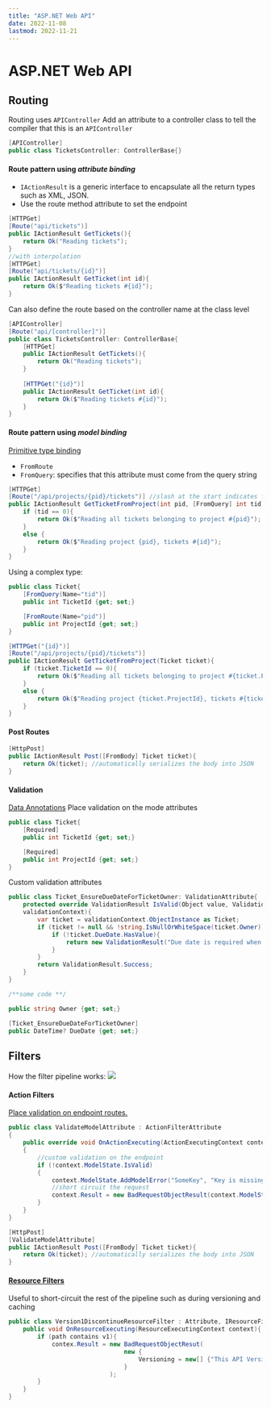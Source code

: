 ```yaml
---
title: "ASP.NET Web API"
date: 2022-11-08
lastmod: 2022-11-21
---
```

# ASP.NET Web API
## Routing
Routing uses `APIController`
Add an attribute to a controller class to tell the compiler that this is an `APIController`

```csharp
[APIController]
public class TicketsController: ControllerBase{}
```

#### Route pattern using _attribute binding_
- `IActionResult` is a generic interface to encapsulate all the return types such as XML, JSON.
- Use the route method attribute to set the endpoint
```csharp
[HTTPGet]
[Route("api/tickets")]
public IActionResult GetTickets(){
	return Ok("Reading tickets");
}
//with interpolation
[HTTPGet]
[Route("api/tickets/{id}")]
public IActionResult GetTicket(int id){
	return Ok($"Reading tickets #{id}");
}
```

Can also define the route based on the controller name at the class level
```csharp
[APIController]
[Route("api/[controller]")]
public class TicketsController: ControllerBase{
	[HTTPGet]
	public IActionResult GetTickets(){
		return Ok("Reading tickets");
	}
	
	[HTTPGet("{id}")]
	public IActionResult GetTicket(int id){
		return Ok($"Reading tickets #{id}");
	}
}
```

#### Route pattern using _model binding_
[Primitive type binding](https://docs.microsoft.com/en-us/aspnet/core/mvc/models/model-binding?view=aspnetcore-6.0#sources)
- `FromRoute` 
- `FromQuery`: specifies that this attribute must come from the query string
```csharp
[HTTPGet]
[Route("/api/projects/{pid}/tickets")] //slash at the start indicates from root rather than the controller route defined in the class-level
public IActionResult GetTicketFromProject(int pid, [FromQuery] int tid){
	if (tid == 0){
		return Ok($"Reading all tickets belonging to project #{pid}");
	}
	else {
		return Ok($"Reading project {pid}, tickets #{id}");
	}
}
```

Using a complex type:
```csharp
public class Ticket{
	[FromQuery(Name="tid")]
	public int TicketId {get; set;}

	[FromRoute(Name="pid")]
	public int ProjectId {get; set;}
}

[HTTPGet("{id}")]
[Route("/api/projects/{pid}/tickets")]
public IActionResult GetTicketFromProject(Ticket ticket){
	if (ticket.TicketId == 0){
		return Ok($"Reading all tickets belonging to project #{ticket.ProjectId}");
	}
	else {
		return Ok($"Reading project {ticket.ProjectId}, tickets #{ticket.TickedId}");
	}
}
```

#### Post Routes
```csharp
[HttpPost]
public IActionResult Post([FromBody] Ticket ticket){
	return Ok(ticket); //automatically serializes the body into JSON
}
```

#### Validation
[Data Annotations](https://docs.microsoft.com/en-us/aspnet/core/mvc/models/model-binding?view=aspnetcore-6.0#sources)
Place validation on the mode attributes
```csharp
public class Ticket{
	[Required]
	public int TicketId {get; set;}

	[Required]
	public int ProjectId {get; set;}
}
```

Custom validation attributes
```csharp
public class Ticket_EnsureDueDateForTicketOwner: ValidationAttribute{
	protected override ValidationResult IsValid(Object value, ValidationContext 
	validationContext){
		var ticket = validationContext.ObjectInstance as Ticket;
		if (ticket != null && !string.IsNullOrWhiteSpace(ticket.Owner)){
			if (!ticket.DueDate.HasValue){
				return new ValidationResult("Due date is required when ticket has owner");
			}
		}
		return ValidationResult.Success;
	}
}

/**some code **/

public string Owner {get; set;}

[Ticket_EnsureDueDateForTicketOwner]
public DateTime? DueDate {get; set;}
```

## Filters
How the filter pipeline works:
![](https://docs.microsoft.com/en-us/aspnet/core/mvc/controllers/filters/_static/filter-pipeline-2.png?view=aspnetcore-6.0)

#### Action Filters
[Place validation on endpoint routes.](https://docs.microsoft.com/en-us/aspnet/core/mvc/controllers/filters?view=aspnetcore-6.0#implementation)

```csharp
public class ValidateModelAttribute : ActionFilterAttribute
{
    public override void OnActionExecuting(ActionExecutingContext context)
    {
	    //custom validation on the endpoint
        if (!context.ModelState.IsValid)
        {
	        context.ModelState.AddModelError("SomeKey", "Key is missing");
	        //short circuit the request
            context.Result = new BadRequestObjectResult(context.ModelState);
        }
    }
}

[HttpPost]
[ValidateModelAttribute]
public IActionResult Post([FromBody] Ticket ticket){
	return Ok(ticket); //automatically serializes the body into JSON
}
```

#### [Resource Filters](https://docs.microsoft.com/en-us/aspnet/core/mvc/controllers/filters?view=aspnetcore-6.0#resource-filters)
Useful to short-circuit the rest of the pipeline such as during versioning and caching

```csharp
public class Version1DiscontinueResourceFilter : Attribute, IResourceFilter{
	public void OnResourceExecuting(ResourceExecutingContext context){
		if (path contains v1){
			contex.Result = new BadRequestObjectResut(
								new {
									Versioning = new[] {"This API Version is discontinued"}
								}
							);
		}
	}
}
```

